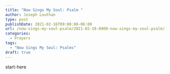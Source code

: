 ```yaml
---
title: "Now Sings My Soul: Psalm "
author: Joseph Louthan
type: post
publishDate: 2021-02-16T09:00:00-06:00
url: /now-sings-my-soul-psalm/2021-02-16-0900-now-sings-my-soul-psalm/
categories:
  - Prayers
tags:
  - "Now Sings My Soul: Psalms"
draft: true
---
```

<div style="font-variant: small-caps;">

</div>
    start-here
